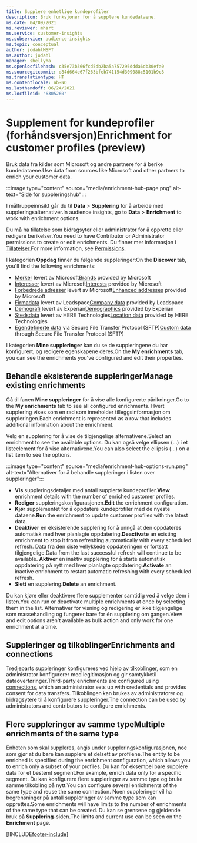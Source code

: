 ```yaml
---
title: Supplere enhetlige kundeprofiler
description: Bruk funksjoner for å supplere kundedataene.
ms.date: 04/09/2021
ms.reviewer: mhart
ms.service: customer-insights
ms.subservice: audience-insights
ms.topic: conceptual
author: jodahlMSFT
ms.author: jodahl
manager: shellyha
ms.openlocfilehash: c35e73b366fcd5db2ba5a757295ddda6db30efa0
ms.sourcegitcommit: d84d664e67f263bfeb741154d309088c5101b9c3
ms.translationtype: HT
ms.contentlocale: nb-NO
ms.lasthandoff: 06/24/2021
ms.locfileid: "6305260"
---
```

# <a name="enrichment-for-customer-profiles-preview"></a><span data-ttu-id="815ca-103">Supplement for kundeprofiler (forhåndsversjon)</span><span class="sxs-lookup"><span data-stu-id="815ca-103">Enrichment for customer profiles (preview)</span></span>

<span data-ttu-id="815ca-104">Bruk data fra kilder som Microsoft og andre partnere for å berike kundedataene.</span><span class="sxs-lookup"><span data-stu-id="815ca-104">Use data from sources like Microsoft and other partners to enrich your customer data.</span></span>

:::image type="content" source="media/enrichment-hub-page.png" alt-text="Side for suppleringshub":::

<span data-ttu-id="815ca-106">I måltruppeinnsikt går du til **Data** > **Supplering** for å arbeide med suppleringsalternativer.</span><span class="sxs-lookup"><span data-stu-id="815ca-106">In audience insights, go to **Data** > **Enrichment** to work with enrichment options.</span></span>  

<span data-ttu-id="815ca-107">Du må ha tillatelse som bidragsyter eller administrator for å opprette eller redigere berikelser.</span><span class="sxs-lookup"><span data-stu-id="815ca-107">You need to have Contributor or Administrator permissions to create or edit enrichments.</span></span> <span data-ttu-id="815ca-108">Du finner mer informasjon i [Tillatelser](permissions.md).</span><span class="sxs-lookup"><span data-stu-id="815ca-108">For more information, see [Permissions](permissions.md).</span></span>

<span data-ttu-id="815ca-109">I kategorien **Oppdag** finner du følgende suppleringer:</span><span class="sxs-lookup"><span data-stu-id="815ca-109">On the **Discover** tab, you'll find the following enrichments:</span></span>

- <span data-ttu-id="815ca-110">[Merker](enrichment-microsoft.md) levert av Microsoft</span><span class="sxs-lookup"><span data-stu-id="815ca-110">[Brands](enrichment-microsoft.md) provided by Microsoft</span></span>
- <span data-ttu-id="815ca-111">[Interesser](enrichment-microsoft.md) levert av Microsoft</span><span class="sxs-lookup"><span data-stu-id="815ca-111">[Interests](enrichment-microsoft.md) provided by Microsoft</span></span>
- <span data-ttu-id="815ca-112">[Forbedrede adresser](enrichment-enhanced-addresses.md) levert av Microsoft</span><span class="sxs-lookup"><span data-stu-id="815ca-112">[Enhanced addresses](enrichment-enhanced-addresses.md) provided by Microsoft</span></span>
- <span data-ttu-id="815ca-113">[Firmadata](enrichment-leadspace.md) levert av Leadspace</span><span class="sxs-lookup"><span data-stu-id="815ca-113">[Company data](enrichment-leadspace.md) provided by Leadspace</span></span>
- <span data-ttu-id="815ca-114">[Demografi](enrichment-experian.md) levert av Experian</span><span class="sxs-lookup"><span data-stu-id="815ca-114">[Demographics](enrichment-experian.md) provided by Experian</span></span>
- <span data-ttu-id="815ca-115">[Stedsdata](enrichment-here.md) levert av HERE Technologies</span><span class="sxs-lookup"><span data-stu-id="815ca-115">[Location data](enrichment-here.md) provided by HERE Technologies</span></span>
- <span data-ttu-id="815ca-116">[Egendefinerte data](enrichment-SFTP-custom-import.md) via Secure File Transfer Protocol (SFTP)</span><span class="sxs-lookup"><span data-stu-id="815ca-116">[Custom data](enrichment-SFTP-custom-import.md) through Secure File Transfer Protocol (SFTP)</span></span>

<span data-ttu-id="815ca-117">I kategorien **Mine suppleringer** kan du se de suppleringene du har konfigurert, og redigere egenskapene deres.</span><span class="sxs-lookup"><span data-stu-id="815ca-117">On the **My enrichments** tab, you can see the enrichments you've configured and edit their properties.</span></span>

## <a name="manage-existing-enrichments"></a><span data-ttu-id="815ca-118">Behandle eksisterende suppleringer</span><span class="sxs-lookup"><span data-stu-id="815ca-118">Manage existing enrichments</span></span>

<span data-ttu-id="815ca-119">Gå til fanen **Mine suppleringer** for å vise alle konfigurerte pårikninger.</span><span class="sxs-lookup"><span data-stu-id="815ca-119">Go to the **My enrichments** tab to see all configured enrichments.</span></span> <span data-ttu-id="815ca-120">Hvert supplering vises som en rad som inneholder tilleggsinformasjon om suppleringen.</span><span class="sxs-lookup"><span data-stu-id="815ca-120">Each enrichment is represented as a row that includes additional information about the enrichment.</span></span>

<span data-ttu-id="815ca-121">Velg en supplering for å vise de tilgjengelige alternativene.</span><span class="sxs-lookup"><span data-stu-id="815ca-121">Select an enrichment to see the available options.</span></span> <span data-ttu-id="815ca-122">Du kan også velge ellipsen (...) i et listeelement for å vise alternativene.</span><span class="sxs-lookup"><span data-stu-id="815ca-122">You can also select the ellipsis (...) on a list item to see the options.</span></span>

:::image type="content" source="media/enrichment-hub-options-run.png" alt-text="Alternativer for å behandle suppleringer i listen over suppleringer":::

- <span data-ttu-id="815ca-124">**Vis** suppleringsdetaljer med antall supplerte kundeprofiler.</span><span class="sxs-lookup"><span data-stu-id="815ca-124">**View** enrichment details with the number of enriched customer profiles.</span></span>
- <span data-ttu-id="815ca-125">**Rediger** suppleringskonfigurasjonen.</span><span class="sxs-lookup"><span data-stu-id="815ca-125">**Edit** the enrichment configuration.</span></span>
- <span data-ttu-id="815ca-126">**Kjør** supplementet for å oppdatere kundeprofiler med de nyeste dataene.</span><span class="sxs-lookup"><span data-stu-id="815ca-126">**Run** the enrichment to update customer profiles with the latest data.</span></span>
- <span data-ttu-id="815ca-127">**Deaktiver** en eksisterende supplering for å unngå at den oppdateres automatisk med hver planlagte oppdatering.</span><span class="sxs-lookup"><span data-stu-id="815ca-127">**Deactivate** an existing enrichment to stop it from refreshing automatically with every scheduled refresh.</span></span> <span data-ttu-id="815ca-128">Data fra den siste vellykkede oppdateringen er fortsatt tilgjengelige.</span><span class="sxs-lookup"><span data-stu-id="815ca-128">Data from the last successful refresh will continue to be available.</span></span> <span data-ttu-id="815ca-129">**Aktiver** en inaktiv supplering for å starte automatisk oppdatering på nytt med hver planlagte oppdatering.</span><span class="sxs-lookup"><span data-stu-id="815ca-129">**Activate** an inactive enrichment to restart automatic refreshing with every scheduled refresh.</span></span>
- <span data-ttu-id="815ca-130">**Slett** en supplering.</span><span class="sxs-lookup"><span data-stu-id="815ca-130">**Delete** an enrichment.</span></span>

<span data-ttu-id="815ca-131">Du kan kjøre eller deaktivere flere supplementer samtidig ved å velge dem i listen.</span><span class="sxs-lookup"><span data-stu-id="815ca-131">You can run or deactivate multiple enrichments at once by selecting them in the list.</span></span> <span data-ttu-id="815ca-132">Alternativer for visning og redigering er ikke tilgjengelige som massehandling og fungerer bare for én supplering om gangen.</span><span class="sxs-lookup"><span data-stu-id="815ca-132">View and edit options aren't available as bulk action and only work for one enrichment at a time.</span></span>

## <a name="enrichments-and-connections"></a><span data-ttu-id="815ca-133">Suppleringer og tilkoblinger</span><span class="sxs-lookup"><span data-stu-id="815ca-133">Enrichments and connections</span></span>

<span data-ttu-id="815ca-134">Tredjeparts suppleringer konfigureres ved hjelp av [tilkoblinger](connections.md), som en administrator konfigurerer med legitimasjon og gir samtykketil dataoverføringer.</span><span class="sxs-lookup"><span data-stu-id="815ca-134">Third-party enrichments are configured using [connections](connections.md), which an administrator sets up with credentials and provides consent for data transfers.</span></span> <span data-ttu-id="815ca-135">Tilkoblingen kan brukes av administratorer og bidragsytere til å konfigurere suppleringer.</span><span class="sxs-lookup"><span data-stu-id="815ca-135">The connection can be used by administrators and contributors to configure enrichments.</span></span>  

## <a name="multiple-enrichments-of-the-same-type"></a><span data-ttu-id="815ca-136">Flere suppleringer av samme type</span><span class="sxs-lookup"><span data-stu-id="815ca-136">Multiple enrichments of the same type</span></span>

<span data-ttu-id="815ca-137">Enheten som skal suppleres, angis under suppleringskonfigurasjonen, noe som gjør at du bare kan supplere et delsett av profilene.</span><span class="sxs-lookup"><span data-stu-id="815ca-137">The entity to be enriched is specified during the enrichment configuration, which allows you to enrich only a subset of your profiles.</span></span> <span data-ttu-id="815ca-138">Du kan for eksempel bare supplere data for et bestemt segment.</span><span class="sxs-lookup"><span data-stu-id="815ca-138">For example, enrich data only for a specific segment.</span></span> <span data-ttu-id="815ca-139">Du kan konfigurere flere suppleringer av samme type og bruke samme tilkobling på nytt.</span><span class="sxs-lookup"><span data-stu-id="815ca-139">You can configure several enrichments of the same type and reuse the same connection.</span></span> <span data-ttu-id="815ca-140">Noen suppleringer vil ha begrensninger på antall suppleringer av samme type som kan opprettes.</span><span class="sxs-lookup"><span data-stu-id="815ca-140">Some enrichments will have limits to the number of enrichments of the same type that can be created.</span></span> <span data-ttu-id="815ca-141">Du kan se grensene og gjeldende bruk på **Supplering**-siden.</span><span class="sxs-lookup"><span data-stu-id="815ca-141">The limits and current use can be seen on the **Enrichment** page.</span></span>

[!INCLUDE[footer-include](../includes/footer-banner.md)]
